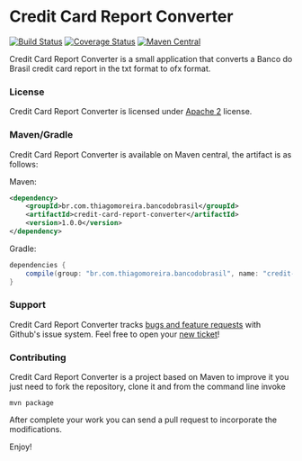 Credit Card Report Converter
==========
[![Build Status](https://travis-ci.org/tmoreira2020/credit-card-report-converter.svg?branch=master)](https://travis-ci.org/tmoreira2020/credit-card-report-converter)
[![Coverage Status](https://coveralls.io/repos/tmoreira2020/credit-card-report-converter/badge.png?branch=master)](https://coveralls.io/r/tmoreira2020/credit-card-report-converter?branch=master)
[![Maven Central](https://maven-badges.herokuapp.com/maven-central/br.com.thiagomoreira.liferay.plugins.credit-card-report-converter/credit-card-report-converter/badge.svg)](https://maven-badges.herokuapp.com/maven-central/br.com.thiagomoreira.liferay.plugins.credit-card-report-converter/credit-card-report-converter)

Credit Card Report Converter is a small application that converts a Banco do Brasil credit card report in the txt format to ofx format.

### License

Credit Card Report Converter is licensed under [Apache 2](http://www.apache.org/licenses/LICENSE-2.0) license.

### Maven/Gradle

Credit Card Report Converter is available on Maven central, the artifact is as follows:

Maven:

```xml
<dependency>
    <groupId>br.com.thiagomoreira.bancodobrasil</groupId>
    <artifactId>credit-card-report-converter</artifactId>
    <version>1.0.0</version>
</dependency>
```
Gradle:

```groovy
dependencies {
    compile(group: "br.com.thiagomoreira.bancodobrasil", name: "credit-card-report-converter", version: "1.0.0");
}
```
### Support
Credit Card Report Converter tracks [bugs and feature requests](https://github.com/tmoreira2020/credit-card-report-converter/issues) with Github's issue system. Feel free to open your [new ticket](https://github.com/tmoreira2020/credit-card-report-converter/issues/new)!

### Contributing

Credit Card Report Converter is a project based on Maven to improve it you just need to fork the repository, clone it and from the command line invoke

```shell
mvn package
```
After complete your work you can send a pull request to incorporate the modifications.

Enjoy!